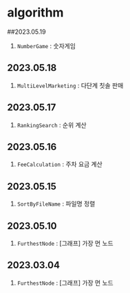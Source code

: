 # algorithm

##2023.05.19
1. `NumberGame` : 숫자게임

## 2023.05.18
1. `MultiLevelMarketing` : 다단계 칫솔 판매

## 2023.05.17
1. `RankingSearch` : 순위 계산

## 2023.05.16
1. `FeeCalculation` : 주차 요금 계산

## 2023.05.15
1. `SortByFileName` : 파일명 정렬

## 2023.05.10
1. `FurthestNode` : [그래프] 가장 먼 노드

## 2023.03.04
1. `FurthestNode` : [그래프] 가장 먼 노드


